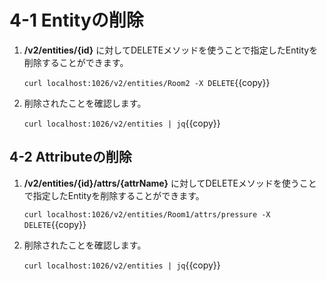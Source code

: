 # 4-1 Entityの削除

1. **/v2/entities/{id}** に対してDELETEメソッドを使うことで指定したEntityを削除することができます。

   `curl localhost:1026/v2/entities/Room2 -X DELETE`{{copy}}

2. 削除されたことを確認します。

   `curl localhost:1026/v2/entities | jq`{{copy}}

## 4-2 Attributeの削除

1. **/v2/entities/{id}/attrs/{attrName}** に対してDELETEメソッドを使うことで指定したEntityを削除することができます。

   `curl localhost:1026/v2/entities/Room1/attrs/pressure -X DELETE`{{copy}}

2. 削除されたことを確認します。

   `curl localhost:1026/v2/entities | jq`{{copy}}
